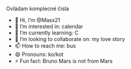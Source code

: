 Ovládam komplecné čisla
- 👋 Hi, I’m @Masx21
- 👀 I’m interested in: calendar
- 🌱 I’m currently learning: C
- 💞️ I’m looking to collaborate on: my love story
- 📫 How to reach me: bus
- 😄 Pronouns: ko/kot
- ⚡ Fun fact: Bruno Mars is not from Mars
<!---
Masx21/Masx21 is a ✨ special ✨ repository because its `README.md` (this file) appears on your GitHub profile.
You can click the Preview link to take a look at your changes.
--->
